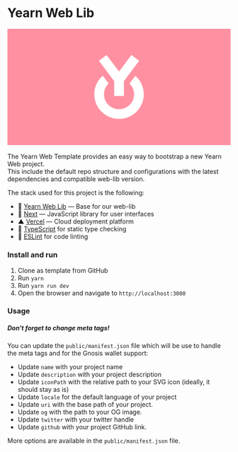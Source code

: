 # Yearn Web Lib
![](./public/og.jpeg)

The Yearn Web Template provides an easy way to bootstrap a new Yearn Web project.  
This include the default repo structure and configurations with the latest dependencies and compatible web-lib version.  

The stack used for this project is the following:
- 💙 [Yearn Web Lib](https://github.com/yearn/web-lib) — Base for our web-lib
- 🚀 [Next](https://nextjs.org) — JavaScript library for user interfaces
- ▲ [Vercel](https://vercel.com) — Cloud deployment platform
- 📄 [TypeScript](https://www.typescriptlang.org/) for static type checking
- 💄 [ESLint](https://eslint.org/) for code linting

### Install and run
1. Clone as template from GitHub
2. Run `yarn`
3. Run `yarn run dev`
4. Open the browser and navigate to `http://localhost:3000`


### Usage

##### Don't forget to change meta tags!
You can update the `public/manifest.json` file which will be use to handle the meta tags and for the Gnosis wallet support:
- Update `name` with your project name
- Update `description` with your project description
- Update `iconPath` with the relative path to your SVG icon (ideally, it should stay as is)
- Update `locale` for the default language of your project
- Update `uri` with the base path of your project.
- Update `og` with the path to your OG image.
- Update `twitter` with your twitter handle
- Update `github` with your project GitHub link.

More options are available in the `public/manifest.json` file.